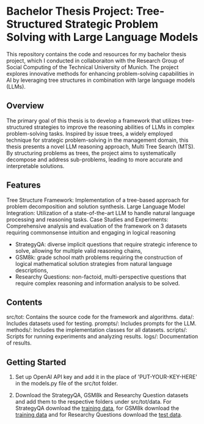 # Bachelor Thesis Project: Tree-Structured Strategic Problem Solving with Large Language Models
This repository contains the code and resources for my bachelor thesis project, which I conducted in collaboraiton with the Research Group of Social Computing of the Technical University of Munich. The project explores innovative methods for enhancing problem-solving capabilities in AI by leveraging tree structures in combination with large language models (LLMs).

## Overview
The primary goal of this thesis is to develop a framework that utilizes tree-structured strategies to improve the reasoning abilities of LLMs in complex problem-solving tasks. Inspired by issue trees, a widely employed technique for strategic problem-solving in the management domain, this thesis presents a novel LLM reasoning approach, Multi Tree Search (MTS). By structuring problems as trees, the project aims to systematically decompose and address sub-problems, leading to more accurate and interpretable solutions.

## Features
Tree Structure Framework: Implementation of a tree-based approach for problem decomposition and solution synthesis.
Large Language Model Integration: Utilization of a state-of-the-art LLM to handle natural language processing and reasoning tasks.
Case Studies and Experiments: Comprehensive analysis and evaluation of the framework on 3 datasets requiring commonsense intuition and engaging in logical reasoning
- StrategyQA: diverse implicit questions that require strategic inference to solve, allowing for multiple valid reasoning chains,
- GSM8k: grade school math problems requiring the construction of logical mathematical solution strategies from natural language descriptions,
- Researchy Questions: non-factoid, multi-perspective questions that require complex reasoning and information analysis to be solved.

## Contents
src/tot: Contains the source code for the framework and algorithms.
  data/: Includes datasets used for testing.
  prompts/: Includes prompts for the LLM.
  methods/: Includes the implementation classes for all datasets.
scripts/: Scripts for running experiments and analyzing results.
logs/: Documentation of results.

## Getting Started
1. Set up OpenAI API key and add it in the place of 'PUT-YOUR-KEY-HERE' in the models.py file of the src/tot folder.

2. Download the StrategyQA, GSM8k and Researchy Question datasets and add them to the respective folders under src/tot/data. For StrategyQA download the [training data](https://github.com/eladsegal/strategyqa/blob/main/data/strategyqa/train.json), for GSM8k download the [training data](https://github.com/openai/grade-school-math/blob/master/grade_school_math/data/train.jsonl) and for Researchy Questions download the [test data](https://huggingface.co/datasets/corbyrosset/researchy_questions/viewer/default/test).
